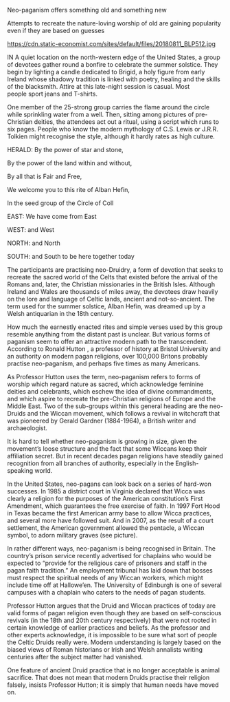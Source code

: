 Neo-paganism offers something old and something new 

Attempts to recreate the nature-loving worship of old are gaining popularity even if they are based on guesses

https://cdn.static-economist.com/sites/default/files/20180811_BLP512.jpg

IN A quiet location on the north-western edge of the United States, a group of devotees gather round a bonfire to celebrate the summer solstice. They begin by lighting a candle dedicated to Brigid, a holy figure from early Ireland whose shadowy tradition is linked with poetry, healing and the skills of the blacksmith. Attire at this late-night session is casual. Most people sport jeans and T-shirts.

One member of the 25-strong group carries the flame around the circle while sprinkling water from a well. Then, sitting among pictures of pre-Christian deities, the attendees act out a ritual, using a script which runs to six pages. People who know the modern mythology of C.S. Lewis or J.R.R. Tolkien might recognise the style, although it hardly rates as high culture. 

HERALD:  By the power of star and stone,  

 By the power of the land within and without, 

 By all that is Fair and Free, 

 We welcome you to this rite of Alban Hefin, 

 In the seed group of the Circle of Coll 

EAST:  We have come from East 

WEST:  and West 

NORTH:  and North 

SOUTH:  and South to be here together today 

The participants are practising neo-Druidry, a form of devotion that seeks to recreate the sacred world of the Celts that existed before the arrival of the Romans and, later, the Christian missionaries in the British Isles. Although Ireland and Wales are thousands of miles away, the devotees draw heavily on the lore and language of Celtic lands, ancient and not-so-ancient. The term used for the summer solstice, Alban Hefin, was dreamed up by a Welsh antiquarian in the 18th century.

How much the earnestly enacted rites and simple verses used by this group resemble anything from the distant past is unclear. But various forms of paganism seem to offer an attractive modern path to the transcendent. According to  Ronald Hutton , a professor of history at Bristol University and an authority on modern pagan religions, over 100,000 Britons probably practise neo-paganism, and perhaps five times as many Americans. 

As Professor Hutton uses the term, neo-paganism refers to forms of worship which regard nature as sacred, which acknowledge feminine deities and celebrants, which eschew the idea of divine commandments, and which aspire to recreate the pre-Christian religions of Europe and the Middle East. Two of the sub-groups within this general heading are the neo-Druids and the Wiccan movement, which follows a revival in witchcraft that was pioneered by Gerald Gardner (1884-1964), a British writer and archaeologist. 

It is hard to tell whether neo-paganism is growing in size, given the movement’s loose structure and the fact that some Wiccans keep their affiliation secret. But in recent decades pagan religions have steadily gained recognition from all branches of authority, especially in the English-speaking world.

In the United States, neo-pagans can look back on a series of hard-won successes. In 1985 a district court in Virginia declared that Wicca was clearly a religion for the purposes of the American constitution’s First Amendment, which guarantees the free exercise of faith. In 1997 Fort Hood in Texas became the first American army base to allow Wicca practices, and several more have followed suit. And in 2007, as the result of a court settlement, the American government allowed the pentacle, a Wiccan symbol, to adorn military graves (see picture). 

In rather different ways, neo-paganism is being recognised in Britain. The country’s prison service recently advertised for chaplains who would be expected to “provide for the religious care of prisoners and staff in the pagan faith tradition.” An employment tribunal has laid down that bosses must respect the spiritual needs of any Wiccan workers, which might include time off at Hallowe’en. The University of Edinburgh is one of several campuses with a chaplain who caters to the needs of pagan students.

Professor Hutton argues that the Druid and Wiccan practices of today are valid forms of pagan religion even though they are based on self-conscious revivals (in the 18th and 20th century respectively) that were not rooted in certain knowledge of earlier practices and beliefs. As the professor and other experts acknowledge, it is impossible to be sure what sort of people the Celtic Druids really were. Modern understanding is largely based on the biased views of Roman historians or Irish and Welsh annalists writing centuries after the subject matter had vanished. 

One feature of ancient Druid practice that is no longer acceptable is animal sacrifice. That does not mean that modern Druids practise their religion falsely, insists Professor Hutton; it is simply that human needs have moved on.